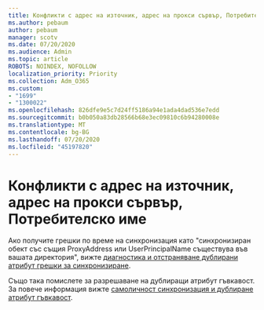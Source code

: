 ```yaml
---
title: Конфликти с адрес на източник, адрес на прокси сървър, Потребителско име
ms.author: pebaum
author: pebaum
manager: scotv
ms.date: 07/20/2020
ms.audience: Admin
ms.topic: article
ROBOTS: NOINDEX, NOFOLLOW
localization_priority: Priority
ms.collection: Adm_O365
ms.custom:
- "1699"
- "1300022"
ms.openlocfilehash: 826dfe9e5c7d24ff5186a94e1ada4dad536e7edd
ms.sourcegitcommit: b0b050a83db28566b68e3ec09810c6b94280008e
ms.translationtype: MT
ms.contentlocale: bg-BG
ms.lasthandoff: 07/20/2020
ms.locfileid: "45197820"
---
```

# <a name="conflicts-with-sourceanchor-proxyaddress-userprincipalname"></a>Конфликти с адрес на източник, адрес на прокси сървър, Потребителско име

Ако получите грешки по време на синхронизация като "синхронизиран обект със същия ProxyAddress или UserPrincipalName съществува във вашата директория", вижте [диагностика и отстраняване дублирани атрибут грешки за синхронизиране](https://docs.microsoft.com/azure/active-directory/hybrid/how-to-connect-health-diagnose-sync-errors).

Също така помислете за разрешаване на дублиращи атрибут гъвкавост. За повече информация вижте [самоличност синхронизация и дублиране атрибут гъвкавост](https://aka.ms/duplicateattributeresiliency).